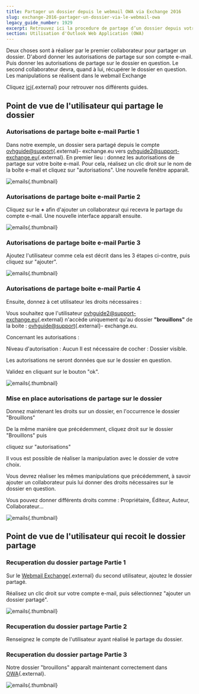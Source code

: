 ```yaml
---
title: Partager un dossier depuis le webmail OWA via Exchange 2016
slug: exchange-2016-partager-un-dossier-via-le-webmail-owa
legacy_guide_number: 1929
excerpt: Retrouvez ici la procedure de partage d’un dossier depuis votre compte Exchange 2016
section: Utilisation d'Outlook Web Application (OWA)
---
```


Deux choses sont à réaliser par le premier collaborateur pour partager un dossier. D'abord donner les autorisations de partage sur son compte e-mail. Puis donner les autorisations de partage sur le dossier en question. Le second collaborateur devra, quand à lui, récupérer le dossier en question. Les manipulations se réalisent dans le webmail Exchange

Cliquez [ici](https://www.ovh.com/fr/emails/hosted-exchange/guides/){.external} pour retrouver nos différents guides.


## Point de vue de l'utilisateur qui partage le dossier

### Autorisations de partage boite e-mail Partie 1
Dans notre exemple, un dossier sera partagé depuis le compte [ovhguide@support](mailto:ovhguide@support){.external}- exchange.eu vers [ovhguide2@support-exchange.eu](mailto:ovhguide2@support-exchange.eu){.external}. En premier lieu : donnez les autorisations de partage sur votre boite e-mail. Pour cela, réalisez un clic droit sur le nom de la boîte e-mail et cliquez sur "autorisations". Une nouvelle fenêtre apparaît.


![emails](images/2976.png){.thumbnail}


### Autorisations de partage boite e-mail Partie 2
Cliquez sur le  **+**  afin d'ajouter un collaborateur qui recevra le partage du compte e-mail. Une nouvelle interface apparaît ensuite.


![emails](images/2982.png){.thumbnail}


### Autorisations de partage boite e-mail Partie 3
Ajoutez l'utilisateur comme cela est décrit dans les 3 étapes ci-contre, puis cliquez sur "ajouter".


![emails](images/2983.png){.thumbnail}


### Autorisations de partage boite e-mail Partie 4
Ensuite, donnez à cet utilisateur les droits nécessaires :

Vous souhaitez que l'utilisateur [ovhguide2@support-exchange.eu](mailto:ovhguide2@support-exchange.eu){.external} n'accède uniquement qu'au dossier  **"brouillons"**  de la boite : [ovhguide@support](mailto:ovhguide@support){.external}- exchange.eu.

Concernant les autorisations :

Niveau d'autorisation : Aucun Il est nécessaire de cocher : Dossier visible.

Les autorisations ne seront données que sur le dossier en question.

Validez en cliquant sur le bouton  "ok".


![emails](images/2985.png){.thumbnail}


### Mise en place autorisations de partage sur le dossier
Donnez maintenant les droits sur un dossier, en l'occurrence le dossier "Brouillons"

De la même manière que précédemment, cliquez droit sur le dossier "Brouillons" puis

cliquez sur "autorisations"

Il vous est possible de réaliser la manipulation avec le dossier de votre choix.

Vous devrez réaliser les mêmes manipulations que précédemment, à savoir ajouter un collaborateur puis lui donner des droits nécessaires sur le dossier en question.

Vous pouvez donner différents droits comme :  Propriétaire, Éditeur, Auteur, Collaborateur...


![emails](images/2986.png){.thumbnail}


## Point de vue de l'utilisateur qui recoit le dossier partage

### Recuperation du dossier partage Partie 1
Sur le [Webmail Exchange](https://ex.mail.ovh.net/owa/){.external} du second utilisateur, ajoutez le dossier partagé.

Réalisez un clic droit sur votre compte e-mail, puis sélectionnez "ajouter un dossier partagé".


![emails](images/2988.png){.thumbnail}


### Recuperation du dossier partage Partie 2
Renseignez le compte de l'utilisateur ayant réalisé le partage du dossier.


### Recuperation du dossier partage Partie 3
Notre dossier "brouillons" apparaît maintenant correctement dans [OWA](https://ex.mail.ovh.net/owa/){.external}.


![emails](images/2989.png){.thumbnail}